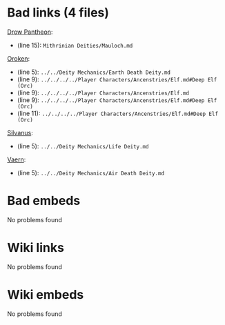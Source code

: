 # Bad links (4 files)
[Drow Pantheon](Myth%20&%20Shadow/Resources%20for%20GMs/Mithrinian%20Pantheons/Drow%20Pantheon.md):
- (line 15): `Mithrinian Deities/Mauloch.md`


[Oroken](Myth%20&%20Shadow/Resources%20for%20GMs/Mithrinian%20Pantheons/Mithrinian%20Deities/Oroken.md):
- (line 5): `../../Deity Mechanics/Earth Death Deity.md`
- (line 9): `../../../../Player Characters/Ancenstries/Elf.md#Deep Elf (Orc)`
- (line 9): `../../../../Player Characters/Ancenstries/Elf.md`
- (line 9): `../../../../Player Characters/Ancenstries/Elf.md#Deep Elf (Orc)`
- (line 11): `../../../../Player Characters/Ancenstries/Elf.md#Deep Elf (Orc)`


[Silvanus](Myth%20&%20Shadow/Resources%20for%20GMs/Mithrinian%20Pantheons/Mithrinian%20Deities/Silvanus.md):
- (line 5): `../../Deity Mechanics/Life Deity.md`


[Vaern](Myth%20&%20Shadow/Resources%20for%20GMs/Mithrinian%20Pantheons/Mithrinian%20Deities/Vaern.md):
- (line 5): `../../Deity Mechanics/Air Death Deity.md`


# Bad embeds
No problems found

# Wiki links
No problems found

# Wiki embeds
No problems found

